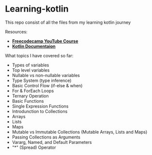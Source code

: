 # Learning-kotlin

This repo consist of all the files from my learning kotlin journey

Resources:
- __[Freecodecamp YouTube Course](https://youtu.be/F9UC9DY-vIU)__
- __[Kotlin Documentaion](https://kotlinlang.org/docs/home.html)__

What topics I have covered so far:
- Types of variables
- Top level variables
- Nullable vs non-nullable variables
- Type System (type inference)
- Basic Control Flow (if-else & when)
- For & ForEach Loops
- Ternary Operation
- Basic Functions
- Single Expression Functions 
- Introdunction to Collections
- Arrays
- Lists
- Maps
- Mutable vs Immutable Collections (Mutable Arrays, Lists and Maps)
- Passing Collections as Arguments
- Vararg, Named, and Default Parameters
- "*" (Spread) Operator
